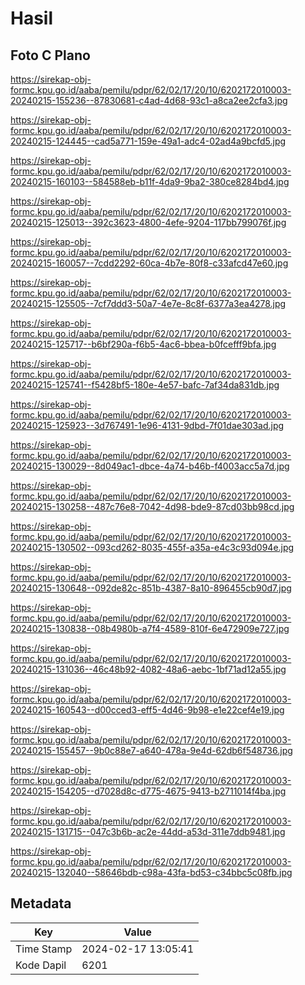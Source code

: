 # Hasil

## Foto C Plano

https://sirekap-obj-formc.kpu.go.id/aaba/pemilu/pdpr/62/02/17/20/10/6202172010003-20240215-155236--87830681-c4ad-4d68-93c1-a8ca2ee2cfa3.jpg

https://sirekap-obj-formc.kpu.go.id/aaba/pemilu/pdpr/62/02/17/20/10/6202172010003-20240215-124445--cad5a771-159e-49a1-adc4-02ad4a9bcfd5.jpg

https://sirekap-obj-formc.kpu.go.id/aaba/pemilu/pdpr/62/02/17/20/10/6202172010003-20240215-160103--584588eb-b11f-4da9-9ba2-380ce8284bd4.jpg

https://sirekap-obj-formc.kpu.go.id/aaba/pemilu/pdpr/62/02/17/20/10/6202172010003-20240215-125013--392c3623-4800-4efe-9204-117bb799076f.jpg

https://sirekap-obj-formc.kpu.go.id/aaba/pemilu/pdpr/62/02/17/20/10/6202172010003-20240215-160057--7cdd2292-60ca-4b7e-80f8-c33afcd47e60.jpg

https://sirekap-obj-formc.kpu.go.id/aaba/pemilu/pdpr/62/02/17/20/10/6202172010003-20240215-125505--7cf7ddd3-50a7-4e7e-8c8f-6377a3ea4278.jpg

https://sirekap-obj-formc.kpu.go.id/aaba/pemilu/pdpr/62/02/17/20/10/6202172010003-20240215-125717--b6bf290a-f6b5-4ac6-bbea-b0fcefff9bfa.jpg

https://sirekap-obj-formc.kpu.go.id/aaba/pemilu/pdpr/62/02/17/20/10/6202172010003-20240215-125741--f5428bf5-180e-4e57-bafc-7af34da831db.jpg

https://sirekap-obj-formc.kpu.go.id/aaba/pemilu/pdpr/62/02/17/20/10/6202172010003-20240215-125923--3d767491-1e96-4131-9dbd-7f01dae303ad.jpg

https://sirekap-obj-formc.kpu.go.id/aaba/pemilu/pdpr/62/02/17/20/10/6202172010003-20240215-130029--8d049ac1-dbce-4a74-b46b-f4003acc5a7d.jpg

https://sirekap-obj-formc.kpu.go.id/aaba/pemilu/pdpr/62/02/17/20/10/6202172010003-20240215-130258--487c76e8-7042-4d98-bde9-87cd03bb98cd.jpg

https://sirekap-obj-formc.kpu.go.id/aaba/pemilu/pdpr/62/02/17/20/10/6202172010003-20240215-130502--093cd262-8035-455f-a35a-e4c3c93d094e.jpg

https://sirekap-obj-formc.kpu.go.id/aaba/pemilu/pdpr/62/02/17/20/10/6202172010003-20240215-130648--092de82c-851b-4387-8a10-896455cb90d7.jpg

https://sirekap-obj-formc.kpu.go.id/aaba/pemilu/pdpr/62/02/17/20/10/6202172010003-20240215-130838--08b4980b-a7f4-4589-810f-6e472909e727.jpg

https://sirekap-obj-formc.kpu.go.id/aaba/pemilu/pdpr/62/02/17/20/10/6202172010003-20240215-131036--46c48b92-4082-48a6-aebc-1bf71ad12a55.jpg

https://sirekap-obj-formc.kpu.go.id/aaba/pemilu/pdpr/62/02/17/20/10/6202172010003-20240215-160543--d00cced3-eff5-4d46-9b98-e1e22cef4e19.jpg

https://sirekap-obj-formc.kpu.go.id/aaba/pemilu/pdpr/62/02/17/20/10/6202172010003-20240215-155457--9b0c88e7-a640-478a-9e4d-62db6f548736.jpg

https://sirekap-obj-formc.kpu.go.id/aaba/pemilu/pdpr/62/02/17/20/10/6202172010003-20240215-154205--d7028d8c-d775-4675-9413-b2711014f4ba.jpg

https://sirekap-obj-formc.kpu.go.id/aaba/pemilu/pdpr/62/02/17/20/10/6202172010003-20240215-131715--047c3b6b-ac2e-44dd-a53d-311e7ddb9481.jpg

https://sirekap-obj-formc.kpu.go.id/aaba/pemilu/pdpr/62/02/17/20/10/6202172010003-20240215-132040--58646bdb-c98a-43fa-bd53-c34bbc5c08fb.jpg


## Metadata

| Key        | Value               |
| ---------- | ------------------- |
| Time Stamp | 2024-02-17 13:05:41 |
| Kode Dapil | 6201                |



